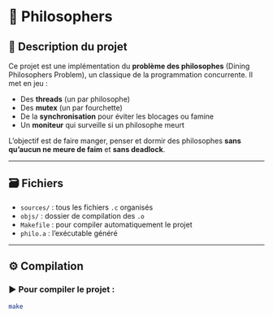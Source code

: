 # 🧠 Philosophers

## 🧾 Description du projet

Ce projet est une implémentation du **problème des philosophes** (Dining Philosophers Problem), un classique de la programmation concurrente. Il met en jeu :

- Des **threads** (un par philosophe)
- Des **mutex** (un par fourchette)
- De la **synchronisation** pour éviter les blocages ou famine
- Un **moniteur** qui surveille si un philosophe meurt

L’objectif est de faire manger, penser et dormir des philosophes **sans qu’aucun ne meure de faim** et **sans deadlock**.

---

## 🗃️ Fichiers

- `sources/` : tous les fichiers `.c` organisés
- `objs/` : dossier de compilation des `.o`
- `Makefile` : pour compiler automatiquement le projet
- `philo.a` : l’exécutable généré

---

## ⚙️ Compilation

### ▶️ Pour compiler le projet :

```bash
make
